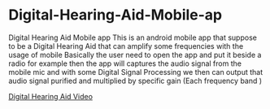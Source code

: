 # Digital-Hearing-Aid-Mobile-ap
Digital Hearing Aid Mobile app 
This is an android mobile app that suppose to be a Digital Hearing Aid that can amplify some frequencies with the usage of mobile 
Basically the user need to open the app and put it beside a radio for example then the app will captures the audio signal from the mobile mic and with some Digital Signal Processing we then can output that audio signal purified and multiplied by specific gain (Each frequency band ) 


[Digital Hearing Aid Video](https://www.youtube.com/watch?v=p_MWyDB-nUw)
